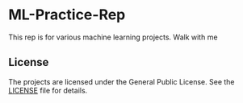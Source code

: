 # ML-Practice-Rep
This rep is for various machine learning projects. Walk with me
## License
The projects are licensed under the General Public License. See the [LICENSE](./LICENSE) file for details.
